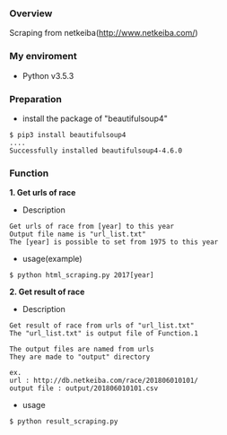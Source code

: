 ### Overview
Scraping from netkeiba(http://www.netkeiba.com/)

### My enviroment
+ Python v3.5.3

### Preparation
+ install the package of "beautifulsoup4"

```
$ pip3 install beautifulsoup4
....
Successfully installed beautifulsoup4-4.6.0
```

### Function
<b>1. Get urls of race</b>

+ Description

```
Get urls of race from [year] to this year  
Output file name is "url_list.txt"  
The [year] is possible to set from 1975 to this year
```

+ usage(example)

```
$ python html_scraping.py 2017[year]
```

<b>2. Get result of race</b>

+ Description

```
Get result of race from urls of "url_list.txt"
The "url_list.txt" is output file of Function.1

The output files are named from urls
They are made to "output" directory

ex.
url : http://db.netkeiba.com/race/201806010101/
output file : output/201806010101.csv
```

+ usage

```
$ python result_scraping.py
```